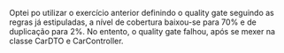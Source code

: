 Optei po utilizar o exercício anterior definindo o quality gate seguindo as regras já estipuladas, a nível de cobertura baixou-se para 70% e de duplicação para 2%. No entento, o quality gate falhou, após se mexer na classe CarDTO e CarController.